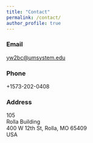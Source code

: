 ```yaml
---
title: "Contact"
permalink: /contact/
author_profile: true
---
```


<!-- ### Address
Office 617 \
Huxley Building \
180 Queen's Gate, South Kensington \
London SW7 2AZ \
UK

### Email
[firstname].[lastname]16 [at] imperial.ac.uk -->

### Email
[yw2bc@umsystem.edu](mailto:yw2bc@umsystem.edu)

### Phone 
+1573-202-0408 

### Address
105 \
Rolla Building \
400 W 12th St, Rolla, MO 65409  \
USA


